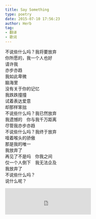 ```yaml
---  
title: Say Something  
type: poetry  
date: 2015-07-10 17:56:23  
author: Herb  
tag:
- 翻译
- 歌词
---  
```

不说些什么吗？我将要放弃  
你所愿的，我一个人也好  
请许我  
亦步亦趋  
我如此卑微  
脑海里  
没有关于你的记忆  
我跌跌撞撞  
试着表达爱意  
却那样笨拙  
不说些什么吗？我已然放弃  
我遗憾的　你与我千万距离  
尽管我亦步亦趋  
不说些什么吗？我终于放弃  
噎着喉头的骄傲  
那是我的唯一  
我放弃了  
再见了不是吗　你我之间  
仅一个人倒下　我无法企及  
我放弃了  
不说些什么吗？  
说什么呢？  
<iframe frameborder="no" align="middle" border="0" marginwidth="0" marginheight="0" width=280 height=86 src="https://music.163.com/outchain/player?type=2&id=28208046&auto=1&height=66"></iframe>  
